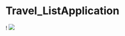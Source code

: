 <h1>    Travel_ListApplication </h1>!
<img src="https://github.com/user-attachments/assets/505c9822-b5f4-49f8-90ad-ed39fc083fbe" />
